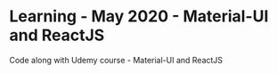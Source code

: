 # Learning - May 2020 - Material-UI and ReactJS

Code along with Udemy course - Material-UI and ReactJS